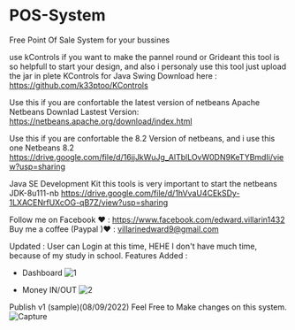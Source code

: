 # POS-System
Free Point Of Sale System for your bussines

use kControls if you want to make the pannel round or Grideant this tool is so helpfull to start your design, and also i personaly use this tool just upload the jar in plete KControls for Java Swing Download here : https://github.com/k33ptoo/KControls

Use this if you are confortable the latest version of netbeans Apache Netbeans Downlad Lastest Version: https://netbeans.apache.org/download/index.html

Use this if you are confortable the 8.2 Version of netbeans, and i use this one Netbeans 8.2 https://drive.google.com/file/d/16jjJkWuJg_AlTblLOvW0DN9KeTYBmdIi/view?usp=sharing

Java SE Development Kit this tools is very important to start the netbeans JDK-8u111-nb https://drive.google.com/file/d/1hVvaU4CEkSDy-1LXACENrfUXcOG-qB7Z/view?usp=sharing

Follow me on Facebook ❤ : https://www.facebook.com/edward.villarin1432 Buy me a coffee (Paypal )❤ : villarinedward9@gmail.com

Updated : User can Login at this time, HEHE I don't have much time, because of my study in school.
Features Added : 
- Dashboard 
![1](https://user-images.githubusercontent.com/75055546/189370992-a6262b44-be31-456b-9ce5-a9d2697c032b.PNG)

- Money IN/OUT
![2](https://user-images.githubusercontent.com/75055546/189371133-3918ad81-9410-4df3-b260-632027f1b3be.PNG)


Publish v1 (sample)(08/09/2022)
Feel Free to Make changes on this system.
![Capture](https://user-images.githubusercontent.com/75055546/189167926-842243ba-a245-4aac-97d0-7546d8cf01bf.PNG)
